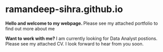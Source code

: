 # ramandeep-sihra.github.io

<b> Hello and welcome to my webpage. </b>
Please see my attached portfolio to find out more about me 

<b> Want to work with me? </b>
I am currently looking for Data Analyst postions. Please see my attached CV. I look forward to hear from you soon. 

